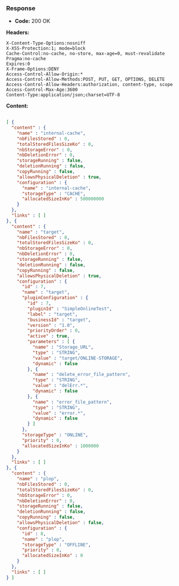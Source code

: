 ### Response

* **Code:** 200 OK

**Headers:**

`X-Content-Type-Options:nosniff`  
`X-XSS-Protection:1; mode=block`  
`Cache-Control:no-cache, no-store, max-age=0, must-revalidate`  
`Pragma:no-cache`  
`Expires:0`  
`X-Frame-Options:DENY`  
`Access-Control-Allow-Origin:*`  
`Access-Control-Allow-Methods:POST, PUT, GET, OPTIONS, DELETE`  
`Access-Control-Allow-Headers:authorization, content-type, scope`  
`Access-Control-Max-Age:3600`  
`Content-Type:application/json;charset=UTF-8`  

**Content:**

```json
    
[ {
  "content" : {
    "name" : "internal-cache",
    "nbFilesStored" : 0,
    "totalStoredFilesSizeKo" : 0,
    "nbStorageError" : 0,
    "nbDeletionError" : 0,
    "storageRunning" : false,
    "deletionRunning" : false,
    "copyRunning" : false,
    "allowsPhysicalDeletion" : true,
    "configuration" : {
      "name" : "internal-cache",
      "storageType" : "CACHE",
      "allocatedSizeInKo" : 500000000
    }
  },
  "links" : [ ]
}, {
  "content" : {
    "name" : "target",
    "nbFilesStored" : 0,
    "totalStoredFilesSizeKo" : 0,
    "nbStorageError" : 0,
    "nbDeletionError" : 0,
    "storageRunning" : false,
    "deletionRunning" : false,
    "copyRunning" : false,
    "allowsPhysicalDeletion" : true,
    "configuration" : {
      "id" : 7,
      "name" : "target",
      "pluginConfiguration" : {
        "id" : 7,
        "pluginId" : "SimpleOnlineTest",
        "label" : "target",
        "businessId" : "target",
        "version" : "1.0",
        "priorityOrder" : 0,
        "active" : true,
        "parameters" : [ {
          "name" : "Storage_URL",
          "type" : "STRING",
          "value" : "target/ONLINE-STORAGE",
          "dynamic" : false
        }, {
          "name" : "delete_error_file_pattern",
          "type" : "STRING",
          "value" : "delErr.*",
          "dynamic" : false
        }, {
          "name" : "error_file_pattern",
          "type" : "STRING",
          "value" : "error.*",
          "dynamic" : false
        } ]
      },
      "storageType" : "ONLINE",
      "priority" : 0,
      "allocatedSizeInKo" : 1000000
    }
  },
  "links" : [ ]
}, {
  "content" : {
    "name" : "plop",
    "nbFilesStored" : 0,
    "totalStoredFilesSizeKo" : 0,
    "nbStorageError" : 0,
    "nbDeletionError" : 0,
    "storageRunning" : false,
    "deletionRunning" : false,
    "copyRunning" : false,
    "allowsPhysicalDeletion" : false,
    "configuration" : {
      "id" : 8,
      "name" : "plop",
      "storageType" : "OFFLINE",
      "priority" : 0,
      "allocatedSizeInKo" : 0
    }
  },
  "links" : [ ]
} ]
```

